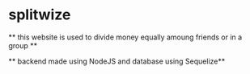 # splitwize

** this website is used to divide money equally amoung friends or in a group **

** backend made using NodeJS and database using Sequelize**
